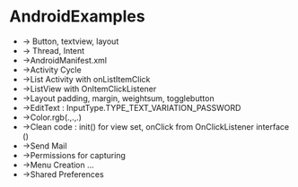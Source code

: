# AndroidExamples
-  -> Button, textview, layout
-  -> Thread, Intent
-  ->AndroidManifest.xml
-  ->Activity Cycle
- ->List Activity with onListItemClick
- ->ListView with OnItemClickListener
-  ->Layout padding, margin, weightsum, togglebutton
-  ->EditText : InputType.TYPE_TEXT_VARIATION_PASSWORD
-  ->Color.rgb(.,.,.)
-  ->Clean code : init() for view set, onClick from OnClickListener interface () 
-  ->Send Mail
-  ->Permissions for capturing
-  ->Menu Creation ...
-  ->Shared Preferences
